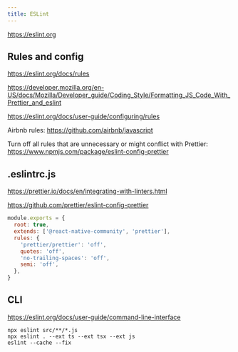 ```yaml
---
title: ESLint
---
```


https://eslint.org


## Rules and config

https://eslint.org/docs/rules

https://developer.mozilla.org/en-US/docs/Mozilla/Developer_guide/Coding_Style/Formatting_JS_Code_With_Prettier_and_eslint

https://eslint.org/docs/user-guide/configuring/rules

Airbnb rules: https://github.com/airbnb/javascript

Turn off all rules that are unnecessary or might conflict with Prettier: https://www.npmjs.com/package/eslint-config-prettier


## .eslintrc.js

https://prettier.io/docs/en/integrating-with-linters.html

https://github.com/prettier/eslint-config-prettier

```js
module.exports = {
  root: true,
  extends: ['@react-native-community', 'prettier'],
  rules: {
    'prettier/prettier': 'off',
    quotes: 'off',
    'no-trailing-spaces': 'off',
    semi: 'off',
  },
}
```


## CLI

https://eslint.org/docs/user-guide/command-line-interface

```
npx eslint src/**/*.js
npx eslint . --ext ts --ext tsx --ext js
eslint --cache --fix
```
